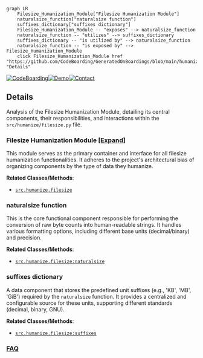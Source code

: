 ```mermaid
graph LR
    Filesize_Humanization_Module["Filesize Humanization Module"]
    naturalsize_function["naturalsize function"]
    suffixes_dictionary["suffixes dictionary"]
    Filesize_Humanization_Module -- "exposes" --> naturalsize_function
    naturalsize_function -- "utilizes" --> suffixes_dictionary
    suffixes_dictionary -- "is utilized by" --> naturalsize_function
    naturalsize_function -- "is exposed by" --> Filesize_Humanization_Module
    click Filesize_Humanization_Module href "https://github.com/CodeBoarding/GeneratedOnBoardings/blob/main/humanize/Filesize_Humanization_Module.md" "Details"
```

[![CodeBoarding](https://img.shields.io/badge/Generated%20by-CodeBoarding-9cf?style=flat-square)](https://github.com/CodeBoarding/GeneratedOnBoardings)[![Demo](https://img.shields.io/badge/Try%20our-Demo-blue?style=flat-square)](https://www.codeboarding.org/demo)[![Contact](https://img.shields.io/badge/Contact%20us%20-%20contact@codeboarding.org-lightgrey?style=flat-square)](mailto:contact@codeboarding.org)

## Details

Analysis of the Filesize Humanization Module, detailing its central components, their responsibilities, and interactions within the `src/humanize/filesize.py` file.

### Filesize Humanization Module [[Expand]](./Filesize_Humanization_Module.md)
This module serves as the primary container and interface for all filesize humanization functionalities. It adheres to the project's architectural bias of organizing components by the type of data they humanize.


**Related Classes/Methods**:

- <a href="https://github.com/jmoiron/humanize/blob/master/src/humanize/filesize.py" target="_blank" rel="noopener noreferrer">`src.humanize.filesize`</a>


### naturalsize function
This is the core functional component responsible for performing the conversion of raw byte counts into human-readable strings. It handles various formatting options, including different base units (decimal/binary) and precision.


**Related Classes/Methods**:

- <a href="https://github.com/jmoiron/humanize/blob/master/src/humanize/filesize.py" target="_blank" rel="noopener noreferrer">`src.humanize.filesize:naturalsize`</a>


### suffixes dictionary
A data component that stores the predefined unit suffixes (e.g., 'KB', 'MB', 'GiB') required by the `naturalsize` function. It provides a centralized and configurable source for these units, supporting different standards (decimal, binary, GNU).


**Related Classes/Methods**:

- <a href="https://github.com/jmoiron/humanize/blob/master/src/humanize/filesize.py" target="_blank" rel="noopener noreferrer">`src.humanize.filesize:suffixes`</a>




### [FAQ](https://github.com/CodeBoarding/GeneratedOnBoardings/tree/main?tab=readme-ov-file#faq)